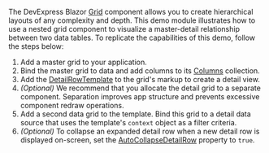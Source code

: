 ﻿The DevExpress Blazor [Grid](https://docs.devexpress.com/Blazor/DevExpress.Blazor.DxGrid) component allows you to create hierarchical layouts of any complexity and depth. This demo module illustrates how to use a nested grid component to visualize a master-detail relationship between two data tables. To replicate the capabilities of this demo, follow the steps below:

1. Add a master grid to your application.
2. Bind the master grid to data and add columns to its [Columns](https://docs.devexpress.com/Blazor/DevExpress.Blazor.DxGrid.Columns) collection.
3. Add the [DetailRowTemplate](https://docs.devexpress.com/Blazor/DevExpress.Blazor.DxGrid.DetailRowTemplate) to the grid's markup to create a detail view.
4. _(Optional)_ We recommend that you allocate the detail grid to a separate component. Separation improves app structure and prevents excessive component redraw operations.
5. Add a second data grid to the template. Bind this grid to a detail data source that uses the template's `context` object as a filter criteria.
6. _(Optional)_ To collapse an expanded detail row when a new detail row is displayed on-screen, set the [AutoCollapseDetailRow](https://docs.devexpress.com/Blazor/DevExpress.Blazor.DxGrid.AutoCollapseDetailRow) property to `true`.
